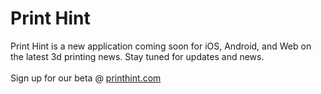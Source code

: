 <h1>
Print Hint 
</h1>

<p>
Print Hint is a new application coming soon for iOS, Android, and Web on the latest 3d printing news.
Stay tuned for updates and news. <br><br>Sign up for our beta @ <a href="http://printhint.com">printhint.com</a>
</p>
